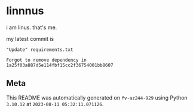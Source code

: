 # linnnus

i am linus. that's me.

my latest commit is

```
"Update" requirements.txt

Forgot to remove dependency in 1a25f03a887d5e114fbf15cc2f36754001bb8607
```

## Meta

This README was automatically generated on `fv-az244-929` using Python
`3.10.12` at `2023-08-11 05:32:11.071126`.
